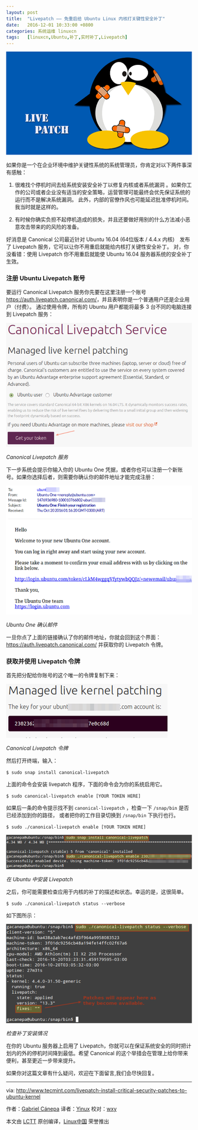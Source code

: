 ```yaml
---
layout: post
title:	"Livepatch —— 免重启给 Ubuntu Linux 内核打关键性安全补丁"
date:	2016-12-01 10:33:00 +0800 
categories:	系统运维 linuxcn 
tags:	[linuxcn,Ubuntu,补丁,实时补丁,Livepatch]
---
```



![](/Asserts/Images/album/201612/01/103248f6kpmxoko1mfi6yw.png)


如果你是一个在企业环境中维护关键性系统的系统管理员，你肯定对以下两件事深有感触：


1) 很难找个停机时间去给系统安装安全补丁以修复内核或者系统漏洞 。如果你工作的公司或者企业没有适当的安全策略，运营管理可能最终会优先保证系统的运行而不是解决系统漏洞。 此外，内部的官僚作风也可能延迟批准停机时间。我当时就是这样的。


2) 有时候你确实负担不起停机造成的损失，并且还要做好用别的什么方法减小恶意攻击带来的的风险的准备。


好消息是 Canonical 公司最近针对 Ubuntu 16.04 (64位版本 / 4.4.x 内核)　发布了 Livepatch 服务，它可以让你不用重启就能给内核打关键性安全补丁。 对，你没看错：使用 Livepatch 你不用重启就能使 Ubuntu 16.04 服务器系统的安全补丁生效。


### 注册 Ubuntu Livepatch 账号


要运行 Canonical Livepatch 服务你先要在这里注册一个账号 <https://auth.livepatch.canonical.com/>，并且表明你是一个普通用户还是企业用户（付费）。 通过使用令牌，所有的 Ubuntu 用户都能将最多 3 台不同的电脑连接到 Livepatch 服务：


![Canonical Livepatch Service](/Asserts/Images/album/201612/01/103304x2y6zxlkk5ylm6l2.png)


*Canonical Livepatch 服务*


下一步系统会提示你输入你的 Ubuntu One 凭据，或者你也可以注册一个新账号。如果你选择后者，则需要你确认你的邮件地址才能完成注册：


![Ubuntu One Confirmation Mail](/Asserts/Images/album/201612/01/103305fcbbrtj6tttlbtmz.png)


*Ubuntu One 确认邮件*


一旦你点了上面的链接确认了你的邮件地址，你就会回到这个界面：<https://auth.livepatch.canonical.com/> 并获取你的 Livepatch 令牌。


### 获取并使用 Livepatch 令牌


首先把分配给你账号的这个唯一的令牌复制下来：


![Canonical Livepatch Token](/Asserts/Images/album/201612/01/103305edoib4ljjhgjodij.png)


*Canonical Livepatch 令牌*


然后打开终端，输入：



```
$ sudo snap install canonical-livepatch

```

上面的命令会安装 livepatch 程序，下面的命令会为你的系统启用它。



```
$ sudo canonical-livepatch enable [YOUR TOKEN HERE]

```

如果后一条的命令提示找不到 `canonical-livepatch` ，检查一下 `/snap/bin` 是否已经添加到你的路径， 或者把你的工作目录切换到 `/snap/bin` 下执行也行。



```
$ sudo ./canonical-livepatch enable [YOUR TOKEN HERE]

```

![Install Livepatch in Ubuntu](/Asserts/Images/album/201612/01/103306evw4i153a89ia4an.png)


*在 Ubuntu 中安装 Livepatch*


之后，你可能需要检查应用于内核的补丁的描述和状态。幸运的是，这很简单。



```
$ sudo ./canonical-livepatch status --verbose

```

如下图所示：


![Check Livepatch Status in Ubuntu](/Asserts/Images/album/201612/01/103306alazeevauub688z7.png)


*检查补丁安装情况*


在你的 Ubuntu 服务器上启用了 Livepatch，你就可以在保证系统安全的同时把计划内的外的停机时间降到最低。希望 Canonical 的这个举措会在管理上给你带来便利，甚至更近一步带来提升。


如果你对这篇文章有什么疑问，欢迎在下面留言,我们会尽快回复。




---


via: <http://www.tecmint.com/livepatch-install-critical-security-patches-to-ubuntu-kernel>


作者：[Gabriel Cánepa](http://www.tecmint.com/author/gacanepa/) 译者：[Yinux](https://github.com/Yinux) 校对：[wxy](https://github.com/wxy)


本文由 [LCTT](https://github.com/LCTT/TranslateProject) 原创编译，[Linux中国](https://linux.cn/) 荣誉推出
